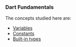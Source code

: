 ### Dart Fundamentals

The concepts studied here are:

* [Variables](https://github.com/robsonoduarte/learn-flutter/blob/5068a539c6f8c4b5c7c5736236c229a53b73712b/flutter_course/dart_fundamentals/lib/variables.dart#L1)
* [Constants](https://github.com/robsonoduarte/learn-flutter/blob/5068a539c6f8c4b5c7c5736236c229a53b73712b/flutter_course/dart_fundamentals/lib/constants.dart#L3)
* [Built-in types](https://github.com/robsonoduarte/learn-flutter/blob/5068a539c6f8c4b5c7c5736236c229a53b73712b/flutter_course/dart_fundamentals/lib/types.dart#L1)
